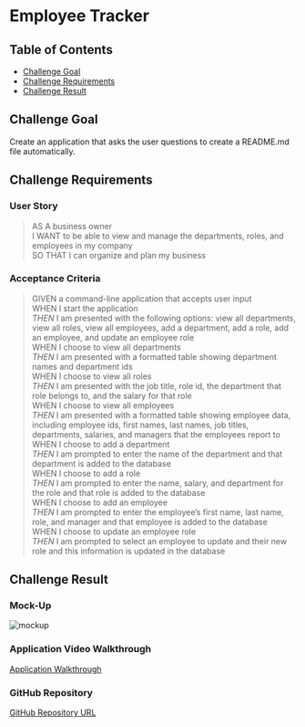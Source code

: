 # Employee Tracker

## Table of Contents
* [Challenge Goal](#challenge-goal)
* [Challenge Requirements](#challenge-requirements)
* [Challenge Result](#challenge-result)

## Challenge Goal
Create an application that asks the user questions to create a README.md file automatically.


## Challenge Requirements

### User Story
>AS A business owner <br>
>I WANT to be able to view and manage the departments, roles, and employees in my company <br>
>SO THAT I can organize and plan my business <br>

### Acceptance Criteria
>GIVEN a command-line application that accepts user input <br>
>WHEN I start the application <br>
>*THEN* I am presented with the following options: view all departments, view all roles, view all employees, add a department, add a role, add an employee, and update an employee role <br>
>WHEN I choose to view all departments <br>
>*THEN* I am presented with a formatted table showing department names and department ids <br>
>WHEN I choose to view all roles <br>
>*THEN* I am presented with the job title, role id, the department that role belongs to, and the salary for that role <br>
>WHEN I choose to view all employees <br>
>*THEN* I am presented with a formatted table showing employee data, including employee ids, first names, last names, job titles, departments, salaries, and managers that the employees report to <br>
>WHEN I choose to add a department <br>
>*THEN* I am prompted to enter the name of the department and that department is added to the database <br>
>WHEN I choose to add a role <br>
>*THEN* I am prompted to enter the name, salary, and department for the role and that role is added to the database <br>
>WHEN I choose to add an employee <br>
>*THEN* I am prompted to enter the employee’s first name, last name, role, and manager and that employee is added to the database <br>
>WHEN I choose to update an employee role <br>
>*THEN* I am prompted to select an employee to update and their new role and this information is updated in the database <br>


## Challenge Result

### Mock-Up
![mockup]()

### Application Video Walkthrough
[Application Walkthrough]()

### GitHub Repository
[GitHub Repository URL]()